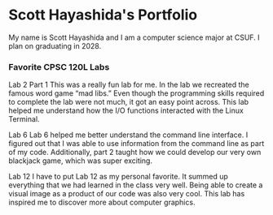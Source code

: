 
# Scott Hayashida's Portfolio

My name is Scott Hayashida and I am a computer science major at CSUF. I plan  on graduating in 2028.

### Favorite CPSC 120L Labs

Lab 2 Part 1
This was a really fun lab for me. In the lab we recreated the famous word game “mad libs.” Even though the programming skills required to complete the lab were not much, it got an easy point across. This lab helped me understand how the I/O functions interacted with the Linux Terminal.

Lab 6
Lab 6 helped me better understand the command line interface. I figured out that I was able to use information from the command line as part of my code. Additionally, part 2 taught how we could develop our very own blackjack game, which was super exciting.

Lab 12
I have to put Lab 12 as my personal favorite. It summed up everything that we had learned in the class very well. Being able to create a visual image as a product of our code was also very cool. This lab has inspired me to discover more about computer graphics.
